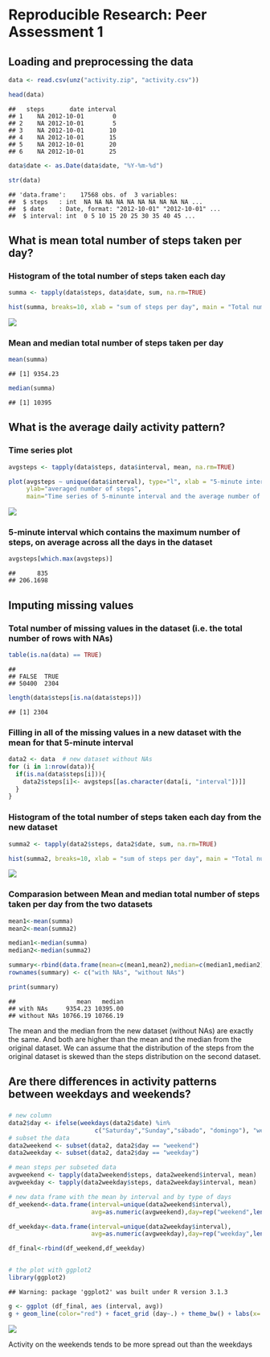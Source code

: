 # Reproducible Research: Peer Assessment 1


## Loading and preprocessing the data


```r
data <- read.csv(unz("activity.zip", "activity.csv"))

head(data)
```

```
##   steps       date interval
## 1    NA 2012-10-01        0
## 2    NA 2012-10-01        5
## 3    NA 2012-10-01       10
## 4    NA 2012-10-01       15
## 5    NA 2012-10-01       20
## 6    NA 2012-10-01       25
```

```r
data$date <- as.Date(data$date, "%Y-%m-%d")

str(data)
```

```
## 'data.frame':	17568 obs. of  3 variables:
##  $ steps   : int  NA NA NA NA NA NA NA NA NA NA ...
##  $ date    : Date, format: "2012-10-01" "2012-10-01" ...
##  $ interval: int  0 5 10 15 20 25 30 35 40 45 ...
```


## What is mean total number of steps taken per day?

### Histogram of the total number of steps taken each day


```r
summa <- tapply(data$steps, data$date, sum, na.rm=TRUE)

hist(summa, breaks=10, xlab = "sum of steps per day", main = "Total number of steps taken each day")
```

![](PA1_template_files/figure-html/unnamed-chunk-2-1.png) 

### Mean and median total number of steps taken per day


```r
mean(summa)
```

```
## [1] 9354.23
```

```r
median(summa)
```

```
## [1] 10395
```

## What is the average daily activity pattern?

### Time series plot


```r
avgsteps <- tapply(data$steps, data$interval, mean, na.rm=TRUE)

plot(avgsteps ~ unique(data$interval), type="l", xlab = "5-minute interval", 
     ylab="averaged number of steps", 
     main="Time series of 5-minunte interval and the average number of steps")
```

![](PA1_template_files/figure-html/unnamed-chunk-4-1.png) 

### 5-minute interval which contains the maximum number of steps, on average across all the days in the dataset


```r
avgsteps[which.max(avgsteps)]
```

```
##      835 
## 206.1698
```

## Imputing missing values

### Total number of missing values in the dataset (i.e. the total number of rows with NAs)


```r
table(is.na(data) == TRUE)
```

```
## 
## FALSE  TRUE 
## 50400  2304
```

```r
length(data$steps[is.na(data$steps)])
```

```
## [1] 2304
```

### Filling in all of the missing values in a new dataset with the mean for that 5-minute interval


```r
data2 <- data  # new dataset without NAs
for (i in 1:nrow(data)){
  if(is.na(data$steps[i])){
    data2$steps[i]<- avgsteps[[as.character(data[i, "interval"])]]
  }
}
```

### Histogram of the total number of steps taken each day from the new dataset


```r
summa2 <- tapply(data2$steps, data2$date, sum, na.rm=TRUE)

hist(summa2, breaks=10, xlab = "sum of steps per day", main = "Total number of steps taken each day")
```

![](PA1_template_files/figure-html/unnamed-chunk-8-1.png) 

### Comparasion between Mean and median total number of steps taken per day from the two datasets


```r
mean1<-mean(summa)
mean2<-mean(summa2)

median1<-median(summa)
median2<-median(summa2)

summary<-rbind(data.frame(mean=c(mean1,mean2),median=c(median1,median2)))
rownames(summary) <- c("with NAs", "without NAs")

print(summary)
```

```
##                 mean   median
## with NAs     9354.23 10395.00
## without NAs 10766.19 10766.19
```

The mean and the median from the new dataset (without NAs) are exactly the same. And both are higher than the mean and the median from the original dataset. We can assume that the distribution of the steps from the original dataset is skewed than the steps distribution on the second dataset.


## Are there differences in activity patterns between weekdays and weekends?

### 


```r
# new column
data2$day <- ifelse(weekdays(data2$date) %in% 
                        c("Saturday","Sunday","sábado", "domingo"), "weekend", "weekday")
# subset the data
data2weekend <- subset(data2, data2$day == "weekend")
data2weekday <- subset(data2, data2$day == "weekday")

# mean steps per subseted data
avgweekend <- tapply(data2weekend$steps, data2weekend$interval, mean)
avgweekday <- tapply(data2weekday$steps, data2weekday$interval, mean)

# new data frame with the mean by interval and by type of days
df_weekend<-data.frame(interval=unique(data2weekend$interval),
                       avg=as.numeric(avgweekend),day=rep("weekend",length(avgweekend)))

df_weekday<-data.frame(interval=unique(data2weekday$interval),
                       avg=as.numeric(avgweekday),day=rep("weekday",length(avgweekday)))

df_final<-rbind(df_weekend,df_weekday)


# the plot with ggplot2
library(ggplot2)
```

```
## Warning: package 'ggplot2' was built under R version 3.1.3
```

```r
g <- ggplot (df_final, aes (interval, avg))
g + geom_line(color="red") + facet_grid (day~.) + theme_bw() + labs(x= "interval", y="mean steps")
```

![](PA1_template_files/figure-html/unnamed-chunk-10-1.png) 

Activity on the weekends tends to be more spread out than the weekdays
